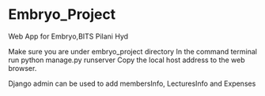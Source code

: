 # Embryo_Project
Web App for Embryo,BITS Pilani Hyd


Make sure you are under embryo_project directory
In the command terminal run python manage.py runserver
Copy the local host address to the web browser.


Django admin can be used to add membersInfo, LecturesInfo and Expenses
